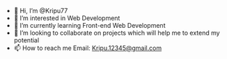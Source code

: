 - 👋 Hi, I’m @Kripu77
- 👀 I’m interested in Web Development
- 🌱 I’m currently learning Front-end Web Development
- 💞️ I’m looking to collaborate on projects which will help me to extend my potential
- 📫 How to reach me Email: Kripu.12345@gmail.com

<!---
Kripu77/Kripu77 is a ✨ special ✨ repository because its `README.md` (this file) appears on your GitHub profile.
You can click the Preview link to take a look at your changes.
--->
